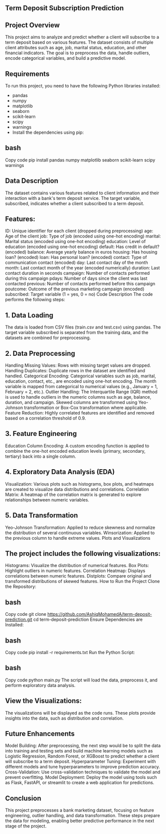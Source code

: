 ## Term Deposit Subscription Prediction
## Project Overview
This project aims to analyze and predict whether a client will subscribe to a term deposit based on various features. The dataset consists of multiple client attributes such as age, job, marital status, education, and other financial indicators. The goal is to preprocess the data, handle outliers, encode categorical variables, and build a predictive model.

## Requirements
To run this project, you need to have the following Python libraries installed:

- pandas
- numpy
- matplotlib
- seaborn
- scikit-learn
- scipy
- warnings
- Install the dependencies using pip:

## bash
Copy code
pip install pandas numpy matplotlib seaborn scikit-learn scipy warnings
## Data Description
The dataset contains various features related to client information and their interaction with a bank's term deposit service. The target variable, subscribed, indicates whether a client subscribed to a term deposit.

## Features:
ID: Unique identifier for each client (dropped during preprocessing)
age: Age of the client
job: Type of job (encoded using one-hot encoding)
marital: Marital status (encoded using one-hot encoding)
education: Level of education (encoded using one-hot encoding)
default: Has credit in default? (encoded)
balance: Average yearly balance in euros
housing: Has housing loan? (encoded)
loan: Has personal loan? (encoded)
contact: Type of communication contact (encoded)
day: Last contact day of the month
month: Last contact month of the year (encoded numerically)
duration: Last contact duration in seconds
campaign: Number of contacts performed during this campaign
pdays: Number of days since the client was last contacted
previous: Number of contacts performed before this campaign
poutcome: Outcome of the previous marketing campaign (encoded)
subscribed: Target variable (1 = yes, 0 = no)
Code Description
The code performs the following steps:

## 1. Data Loading
The data is loaded from CSV files (train.csv and test.csv) using pandas.
The target variable subscribed is separated from the training data, and the datasets are combined for preprocessing.
## 2. Data Preprocessing
Handling Missing Values: Rows with missing target values are dropped.
Handling Duplicates: Duplicate rows in the dataset are identified and handled.
Categorical Encoding:
Categorical variables such as job, marital, education, contact, etc., are encoded using one-hot encoding.
The month variable is mapped from categorical to numerical values (e.g., January = 1, February = 2, etc.).
Outlier Handling:
The Interquartile Range (IQR) method is used to handle outliers in the numeric columns such as age, balance, duration, and campaign.
Skewed columns are transformed using Yeo-Johnson transformation or Box-Cox transformation where applicable.
Feature Reduction: Highly correlated features are identified and removed based on a correlation threshold of 0.9.
## 3. Feature Engineering
Education Column Encoding: A custom encoding function is applied to combine the one-hot encoded education levels (primary, secondary, tertiary) back into a single column.
## 4. Exploratory Data Analysis (EDA)
Visualization:
Various plots such as histograms, box plots, and heatmaps are created to visualize data distributions and correlations.
Correlation Matrix:
A heatmap of the correlation matrix is generated to explore relationships between numeric variables.
## 5. Data Transformation
Yeo-Johnson Transformation: Applied to reduce skewness and normalize the distribution of several continuous variables.
Winsorization: Applied to the previous column to handle extreme values.
Plots and Visualizations
## The project includes the following visualizations:

Histograms: Visualize the distribution of numerical features.
Box Plots: Highlight outliers in numeric features.
Correlation Heatmap: Displays correlations between numeric features.
Distplots: Compare original and transformed distributions of skewed features.
How to Run the Project
Clone the Repository:

## bash
Copy code
git clone https://github.com/AshiqMohamedA/term-deposit-prediction.git
cd term-deposit-prediction
Ensure Dependencies are Installed:

## bash
Copy code
pip install -r requirements.txt
Run the Python Script:

## bash
Copy code
python main.py
The script will load the data, preprocess it, and perform exploratory data analysis.

## View the Visualizations:

The visualizations will be displayed as the code runs. These plots provide insights into the data, such as distribution and correlation.

## Future Enhancements
Model Building: After preprocessing, the next step would be to split the data into training and testing sets and build machine learning models such as Logistic Regression, Random Forest, or XGBoost to predict whether a client will subscribe to a term deposit.
Hyperparameter Tuning: Experiment with different models and tune hyperparameters to improve prediction accuracy.
Cross-Validation: Use cross-validation techniques to validate the model and prevent overfitting.
Model Deployment: Deploy the model using tools such as Flask, FastAPI, or streamlit to create a web application for predictions.
## Conclusion
This project preprocesses a bank marketing dataset, focusing on feature engineering, outlier handling, and data transformation. These steps prepare the data for modeling, enabling better predictive performance in the next stage of the project.
